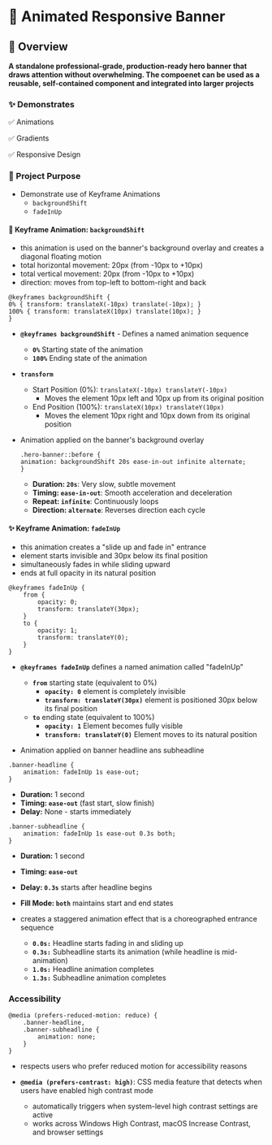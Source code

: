 # 🎨 Animated Responsive Banner

## 🚀 Overview
**A standalone professional-grade, production-ready hero banner that draws attention without overwhelming. The compoenet can be used as a reusable, self-contained component and integrated into larger projects**


### ✨ Demonstrates

✅ Animations

✅ Gradients

✅ Responsive Design


### 🎯 Project Purpose

- Demonstrate use of Keyframe Animations
    - `backgroundShift` 
    - `fadeInUp`

#### 🎯 Keyframe Animation: `backgroundShift`
- this animation is used on the banner's background overlay and creates a diagonal floating motion
- total horizontal movement: 20px (from -10px to +10px)
- total vertical movement: 20px (from -10px to +10px)
- direction: moves from top-left to bottom-right and back
```
@keyframes backgroundShift {
0% { transform: translateX(-10px) translate(-10px); }
100% { transform: translateX(10px) translate(10px); }
}
```

- **`@keyframes backgroundShift`** - Defines a named animation sequence
    - **`0%`** Starting state of the animation
    - **`100%`** Ending state of the animation
- **`transform`**
    - Start Position (0%): `translateX(-10px) translateY(-10px)`
        - Moves the element 10px left and 10px up from its original position
    - End Position (100%): `translateX(10px) translateY(10px)`
        - Moves the element 10px right and 10px down from its original position

- Animation applied on the banner's background overlay
    ```
    .hero-banner::before {
    animation: backgroundShift 20s ease-in-out infinite alternate;
    }
    ```

    - **Duration: `20s`**: Very slow, subtle movement
    - **Timing: `ease-in-out`**: Smooth acceleration and deceleration
    - **Repeat: `infinite`**: Continuously loops
    - **Direction: `alternate`**: Reverses direction each cycle

#### ✨ Keyframe Animation: `fadeInUp`
- this animation creates a "slide up and fade in" entrance
- element starts invisible and 30px below its final position
- simultaneously fades in while sliding upward
- ends at full opacity in its natural position
```
@keyframes fadeInUp {
    from {
        opacity: 0;
        transform: translateY(30px);
    }
    to {
        opacity: 1;
        transform: translateY(0);
    }
}
```
- **`@keyframes fadeInUp`** defines a named animation called "fadeInUp"
    - **`from`** starting state (equivalent to 0%)
        - **`opacity: 0`** element is completely invisible
        - **`transform: translateY(30px)`** element is positioned 30px below its final position
    - **`to`** ending state (equivalent to 100%)
        - **`opacity: 1`** Element becomes fully visible
        - **`transform: translateY(0)`** Element moves to its natural position

- Animation applied on banner headline ans subheadline
```
.banner-headline {
    animation: fadeInUp 1s ease-out;
}
```
- **Duration:** 1 second
- **Timing: `ease-out`** (fast start, slow finish)
- **Delay:** None - starts immediately

```
.banner-subheadline {
    animation: fadeInUp 1s ease-out 0.3s both;
}
```
- **Duration:** 1 second
- **Timing: `ease-out`**
- **Delay: `0.3s`** starts after headline begins
- **Fill Mode: `both`** maintains start and end states

- creates a staggered animation effect that is a choreographed entrance sequence
    - **`0.0s:`** Headline starts fading in and sliding up
    - **`0.3s:`** Subheadline starts its animation (while headline is mid-animation)
    - **`1.0s:`** Headline animation completes
    - **`1.3s:`** Subheadline animation completes


### Accessibility
```
@media (prefers-reduced-motion: reduce) {
    .banner-headline,
    .banner-subheadline {
        animation: none;
    }
}
```
- respects users who prefer reduced motion for accessibility reasons

- **`@media (prefers-contrast: high)`**: CSS media feature that detects when users have enabled high contrast mode
    - automatically triggers when system-level high contrast settings are active
    - works across Windows High Contrast, macOS Increase Contrast, and browser settings
